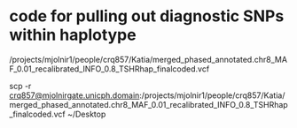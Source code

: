 # code for pulling out diagnostic SNPs within haplotype


/projects/mjolnir1/people/crq857/Katia/merged_phased_annotated.chr8_MAF_0.01_recalibrated_INFO_0.8_TSHRhap_finalcoded.vcf

scp -r crq857@mjolnirgate.unicph.domain:/projects/mjolnir1/people/crq857/Katia/merged_phased_annotated.chr8_MAF_0.01_recalibrated_INFO_0.8_TSHRhap_finalcoded.vcf  ~/Desktop
